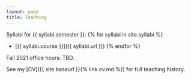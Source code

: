 ```yaml
---
layout: page
title: Teaching
---
```


Syllabi for {{ syllabi.semester }}:
{% for syllabi in site.syllabi %}
- [{{ syllabi.course }}]({{ syllabi.url }})
{% endfor %}

Fall 2021 office hours: TBD.

See my [CV]({{ site.baseurl }}{% link cv.md %}) for full teaching history. 

